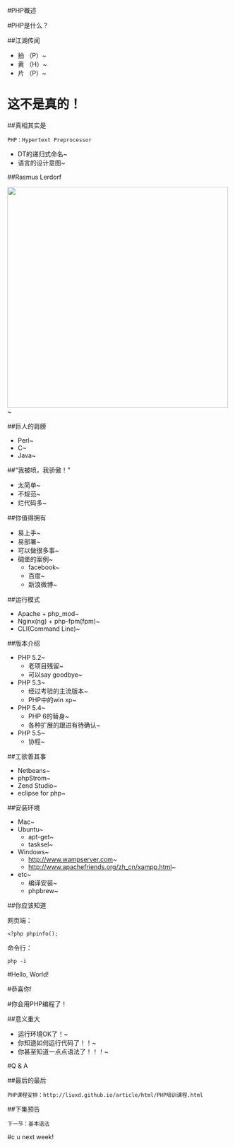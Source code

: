 #PHP概述

#PHP是什么？


##江湖传闻
+ 拍 （P）~
+ 黄 （H）~
+ 片 （P）~


# 这不是真的！

##真相其实是

	PHP：Hypertext Preprocessor

+ DT的递归式命名~
+ 语言的设计意图~

##Rasmus Lerdorf

<img src="RasmusLerdorf.jpg" height="500" />~

##巨人的肩膀

+ Perl~
+ C~
+ Java~

##“我被喷，我骄傲！”

+ 太简单~
+ 不规范~
+ 烂代码多~

##你值得拥有

+ 易上手~
+ 易部署~
+ 可以做很多事~
+ 碉堡的案例~
	+ facebook~
	+ 百度~
	+ 新浪微博~

##运行模式

+ Apache + php_mod~
+ Nginx(ng) + php-fpm(fpm)~
+ CLI(Command Line)~

##版本介绍
+ PHP 5.2~
	+ 老项目残留~
	+ 可以say goodbye~
+ PHP 5.3~
	+ 经过考验的主流版本~
	+ PHP中的win xp~
+ PHP 5.4~
	+ PHP 6的替身~
	+ 各种扩展的跟进有待确认~
+ PHP 5.5~
	+ 协程~

##工欲善其事
+ Netbeans~
+ phpStrom~
+ Zend Studio~
+ eclipse for php~

##安装环境

+ Mac~
+ Ubuntu~
	+ apt-get~
	+ tasksel~
+ Windows~
	+ http://www.wampserver.com~
	+ http://www.apachefriends.org/zh_cn/xampp.html~
+ etc~
	+ 编译安装~
	+ phpbrew~

##你应该知道

网页端：

	<?php phpinfo();

命令行：	

	php -i

#Hello, World!

#恭喜你!


#你会用PHP编程了！

##意义重大
+ 运行环境OK了！~
+ 你知道如何运行代码了！！~
+ 你甚至知道一点点语法了！！！~

#Q & A

##最后的最后

	PHP课程安排：http://liuxd.github.io/article/html/PHP培训课程.html

##下集预告

	下一节：基本语法

#c  u  next  week!